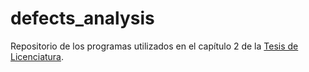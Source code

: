 # defects_analysis

Repositorio de los programas utilizados en el capítulo 2 de la [Tesis de Licenciatura](https://github.com/jrr1984/master_thesis_scratch_and_dig/blob/master/tesis_tex/main.pdf).